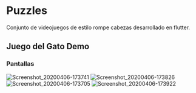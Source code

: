 # Puzzles

Conjunto de videojuegos de estilo rompe cabezas desarrollado en flutter.

## Juego del Gato Demo

### Pantallas

![Screenshot_20200406-173741](https://user-images.githubusercontent.com/45138556/78615584-2a7f4000-782f-11ea-8856-ebf4c06689f1.png)
![Screenshot_20200406-173826](https://user-images.githubusercontent.com/45138556/78615552-19ceca00-782f-11ea-99e5-d211a51f69f7.png)
![Screenshot_20200406-173705](https://user-images.githubusercontent.com/45138556/78615555-1b988d80-782f-11ea-93f0-fbb6cfd646cb.png)
![Screenshot_20200406-173922](https://user-images.githubusercontent.com/45138556/78615556-1d625100-782f-11ea-81f8-47ebd686ef9a.png)
